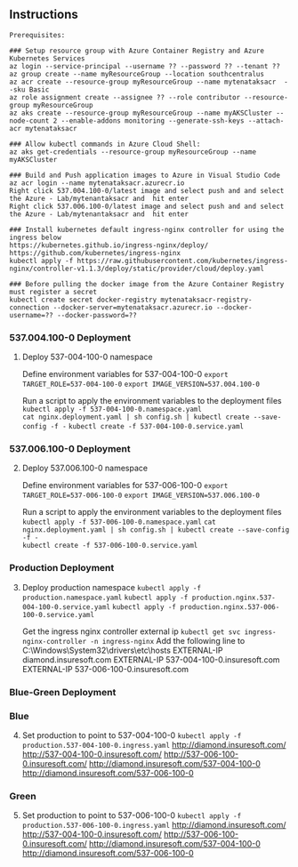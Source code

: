 ## Instructions
    Prerequisites:

    ### Setup resource group with Azure Container Registry and Azure Kubernetes Services
    az login --service-principal --username ?? --password ?? --tenant ??
    az group create --name myResourceGroup --location southcentralus
    az acr create --resource-group myResourceGroup --name mytenataksacr  --sku Basic 
    az role assignment create --assignee ?? --role contributor --resource-group myResourceGroup
    az aks create --resource-group myResourceGroup --name myAKSCluster --node-count 2 --enable-addons monitoring --generate-ssh-keys --attach-acr mytenataksacr  

    ### Allow kubectl commands in Azure Cloud Shell:
    az aks get-credentials --resource-group myResourceGroup --name myAKSCluster

    ### Build and Push application images to Azure in Visual Studio Code
    az acr login --name mytenataksacr.azurecr.io
    Right click 537.004.100-0/latest image and select push and and select the Azure - Lab/mytenantaksacr and  hit enter
    Right click 537.006.100-0/latest image and select push and and select the Azure - Lab/mytenantaksacr and  hit enter

    ### Install kubernetes default ingress-nginx controller for using the ingress below
    https://kubernetes.github.io/ingress-nginx/deploy/
    https://github.com/kubernetes/ingress-nginx
    kubectl apply -f https://raw.githubusercontent.com/kubernetes/ingress-nginx/controller-v1.1.3/deploy/static/provider/cloud/deploy.yaml

    ### Before pulling the docker image from the Azure Container Registry must register a secret
    kubectl create secret docker-registry mytenataksacr-registry-connection --docker-server=mytenataksacr.azurecr.io --docker-username=?? --docker-password=??

### 537.004.100-0 Deployment
1. Deploy 537-004-100-0 namespace 

    Define environment variables for 537-004-100-0
    `export TARGET_ROLE=537-004-100-0`
    `export IMAGE_VERSION=537.004.100-0`

    Run a script to apply the environment variables to the deployment files
    `kubectl apply -f 537-004-100-0.namespace.yaml`  
    `cat nginx.deployment.yaml | sh config.sh | kubectl create --save-config -f -`
    `kubectl create -f 537-004-100-0.service.yaml`

### 537.006.100-0 Deployment
2. Deploy 537.006.100-0 namespace

    Define environment variables for 537-006-100-0
    `export TARGET_ROLE=537-006-100-0`
    `export IMAGE_VERSION=537.006.100-0`

    Run a script to apply the environment variables to the deployment files
    `kubectl apply -f 537-006-100-0.namespace.yaml`
    `cat nginx.deployment.yaml | sh config.sh | kubectl create --save-config -f -`   
    `kubectl create -f 537-006-100-0.service.yaml`

### Production Deployment
3. Deploy production namespace
    `kubectl apply -f production.namespace.yaml`
    `kubectl apply -f production.nginx.537-004-100-0.service.yaml`
    `kubectl apply -f production.nginx.537-006-100-0.service.yaml`

    Get the ingress nginx controller external ip
    `kubectl get svc ingress-nginx-controller -n ingress-nginx`
    Add the following line to C:\Windows\System32\drivers\etc\hosts
    EXTERNAL-IP diamond.insuresoft.com
    EXTERNAL-IP 537-004-100-0.insuresoft.com
    EXTERNAL-IP 537-006-100-0.insuresoft.com

### Blue-Green Deployment

### Blue
4. Set production to point to 537-004-100-0
    `kubectl apply -f production.537-004-100-0.ingress.yaml`
    http://diamond.insuresoft.com/
    http://537-004-100-0.insuresoft.com/
    http://537-006-100-0.insuresoft.com/
    http://diamond.insuresoft.com/537-004-100-0
    http://diamond.insuresoft.com/537-006-100-0

### Green
5. Set production to point to 537-006-100-0
    `kubectl apply -f production.537-006-100-0.ingress.yaml`
    http://diamond.insuresoft.com/
    http://537-004-100-0.insuresoft.com/
    http://537-006-100-0.insuresoft.com/
    http://diamond.insuresoft.com/537-004-100-0
    http://diamond.insuresoft.com/537-006-100-0




